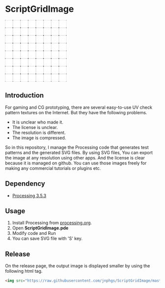 # ScriptGridImage

<img src="https://raw.githubusercontent.com/jnphgs/ScriptGridImage/master/SimpleGrid/SimpleGrid.png" width="200" height="200">

## Introduction
For gaming and CG prototyping, there are several easy-to-use UV check pattern textures on the Internet.
But they have the following problems.

- It is unclear who made it.
- The license is unclear.
- The resolution is different.
- The image is compressed.

So in this repository, I manage the Processing code that generates test patterns and the generated SVG files.
By using SVG files, You can export the image at any resolution using other apps.
And the license is clear because it is managed on github.
You can use those images freely for making any commercial tutorials or plugins etc.

## Dependency
- [Processing 3.5.3](https://processing.org/)

## Usage

1. Install Processing from [processing.org](https://processing.org/).
1. Open **ScriptGridImage.pde**
1. Modify code and Run
1. You can save SVG file with 'S' key.

## Release

On the release page, the output image is displayed smaller by using the following html tag.

```html
<img src="https://raw.githubusercontent.com/jnphgs/ScriptGridImage/master/SimpleGrid/SimpleGrid.png" width="200" height="200">
```